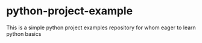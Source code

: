 # python-project-example

This is a simple python project examples repository for whom eager to learn python basics